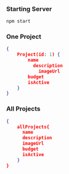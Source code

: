 ### Starting Server

```sh
npm start
```

### One Project

```json
{
    Project(id: 1) {
        name
    	  description
    		imageUrl
        budget
        isActive
    }
}
```

### All Projects

```json
{
    allProjects{
      name
      description
      imageUrl
      budget
      isActive
    }
}
```
